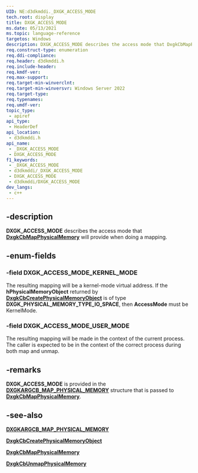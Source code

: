 ```yaml
---
UID: NE:d3dkmddi._DXGK_ACCESS_MODE
tech.root: display
title: DXGK_ACCESS_MODE
ms.date: 05/13/2021
ms.topic: language-reference
targetos: Windows
description: DXGK_ACCESS_MODE describes the access mode that DxgkCbMapPhysicalMemory should provide when doing a mapping.
req.construct-type: enumeration
req.ddi-compliance: 
req.header: d3dkmddi.h
req.include-header: 
req.kmdf-ver: 
req.max-support: 
req.target-min-winverclnt: 
req.target-min-winversvr: Windows Server 2022
req.target-type: 
req.typenames: 
req.umdf-ver: 
topic_type:
 - apiref
api_type:
 - HeaderDef
api_location:
 - d3dkmddi.h
api_name:
 - _DXGK_ACCESS_MODE
 - DXGK_ACCESS_MODE
f1_keywords:
 - _DXGK_ACCESS_MODE
 - d3dkmddi/_DXGK_ACCESS_MODE
 - DXGK_ACCESS_MODE
 - d3dkmddi/DXGK_ACCESS_MODE
dev_langs:
 - c++
---
```


## -description

**DXGK_ACCESS_MODE** describes the access mode that [**DxgkCbMapPhysicalMemory**](nc-d3dkmddi-dxgkcb_mapphysicalmemory.md) will provide when doing a mapping.

## -enum-fields

### -field DXGK_ACCESS_MODE_KERNEL_MODE

The resulting mapping will be a kernel-mode virtual address. If the **hPhysicalMemoryObject** returned by [**DxgkCbCreatePhysicalMemoryObject**](nc-d3dkmddi-dxgkcb_createphysicalmemoryobject.md) is of type **DXGK_PHYSICAL_MEMORY_TYPE_IO_SPACE**, then **AccessMode** must be KernelMode.

### -field DXGK_ACCESS_MODE_USER_MODE

The resulting mapping will be made in the context of the current process. The caller is expected to be in the context of the correct process during both map and unmap.

## -remarks

**DXGK_ACCESS_MODE** is provided in the [**DXGKARGCB_MAP_PHYSICAL_MEMORY**](ns-d3dkmddi-dxgkargcb_map_physical_memory.md) structure that is passed to [**DxgkCbMapPhysicalMemory**](nc-d3dkmddi-dxgkcb_mapphysicalmemory.md).

## -see-also

[**DXGKARGCB_MAP_PHYSICAL_MEMORY**](ns-d3dkmddi-dxgkargcb_map_physical_memory.md)

[**DxgkCbCreatePhysicalMemoryObject**](nc-d3dkmddi-dxgkcb_createphysicalmemoryobject.md)

[**DxgkCbMapPhysicalMemory**](nc-d3dkmddi-dxgkcb_mapphysicalmemory.md)

[**DxgkCbUnmapPhysicalMemory**](nc-d3dkmddi-dxgkcb_unmapphysicalmemory.md)
